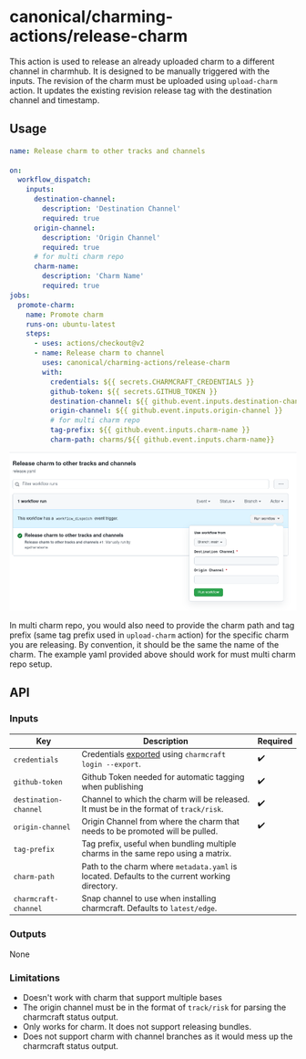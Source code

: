 # canonical/charming-actions/release-charm

This action is used to release an already uploaded charm to a different channel in charmhub. It is designed to be manually triggered with the inputs. The revision of the charm must be uploaded using `upload-charm` action. It updates the existing revision release tag with the destination channel and timestamp.

## Usage

```yaml
name: Release charm to other tracks and channels

on:
  workflow_dispatch:
    inputs:
      destination-channel:
        description: 'Destination Channel'
        required: true
      origin-channel:
        description: 'Origin Channel'
        required: true
      # for multi charm repo
      charm-name:
        description: 'Charm Name'
        required: true
jobs:
  promote-charm:
    name: Promote charm
    runs-on: ubuntu-latest
    steps:
      - uses: actions/checkout@v2
      - name: Release charm to channel
        uses: canonical/charming-actions/release-charm
        with:
          credentials: ${{ secrets.CHARMCRAFT_CREDENTIALS }}
          github-token: ${{ secrets.GITHUB_TOKEN }}
          destination-channel: ${{ github.event.inputs.destination-channel }}
          origin-channel: ${{ github.event.inputs.origin-channel }}
          # for multi charm repo
          tag-prefix: ${{ github.event.inputs.charm-name }}
          charm-path: charms/${{ github.event.inputs.charm-name}}
```

![Manual dispatch release charm action form screenshot](dispatch_release_action_form.png "Manual dispatch release charm action form screenshot")

In multi charm repo, you would also need to provide the charm path and tag prefix (same tag prefix used in `upload-charm` action) for the specific charm you are releasing. By convention, it should be the same the name of the charm. The example yaml provided above should work for must multi charm repo setup.
## API

### Inputs

| Key                  | Description                                                                                             | Required |
| -------------------- | ------------------------------------------------------------------------------------------------------- | -------- | 
| `credentials`        | Credentials [exported](https://juju.is/docs/sdk/remote-env-auth) using `charmcraft login --export`.     | ✔️       |
| `github-token`       | Github Token needed for automatic tagging when publishing                                               | ✔️       |
| `destination-channel`| Channel to which the charm will be released. It must be in the format of `track/risk`.                  | ✔️       |
| `origin-channel`     | Origin Channel from where the charm that needs to be promoted will be pulled.                           | ✔️       |
| `tag-prefix`         | Tag prefix, useful when bundling multiple charms in the same repo using a matrix.                       |          |     
| `charm-path`         | Path to the charm where `metadata.yaml` is located. Defaults to the current working directory.      |          |    
| `charmcraft-channel` | Snap channel to use when installing charmcraft. Defaults to `latest/edge`.                              |          |

### Outputs

None

### Limitations
- Doesn't work with charm that support multiple bases
- The origin channel must be in the format of `track/risk` for parsing the charmcraft status output.
- Only works for charm. It does not support releasing bundles.
- Does not support charm with channel branches as it would mess up the charmcraft status output.
